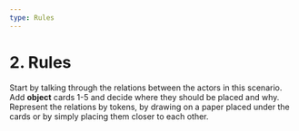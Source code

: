 ```yaml
---
type: Rules
---
```


# 2. Rules

Start by talking through the relations between the actors in this scenario.
Add **object** cards 1-5 and decide where they should be placed and why.
Represent the relations by tokens, by drawing on a paper placed under the cards or by simply placing them closer to each other.
